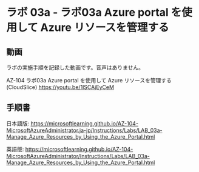 # ラボ 03a - ラボ03a Azure portal を使用して Azure リソースを管理する



## 動画

ラボの実施手順を記録した動画です。音声はありません。

AZ-104 ラボ03a Azure portal を使用して Azure リソースを管理する(CloudSlice)
https://youtu.be/1lSCAjEyCeM

## 手順書

日本語版:
https://microsoftlearning.github.io/AZ-104-MicrosoftAzureAdministrator.ja-jp/Instructions/Labs/LAB_03a-Manage_Azure_Resources_by_Using_the_Azure_Portal.html

英語版:
https://microsoftlearning.github.io/AZ-104-MicrosoftAzureAdministrator/Instructions/Labs/LAB_03a-Manage_Azure_Resources_by_Using_the_Azure_Portal.html

